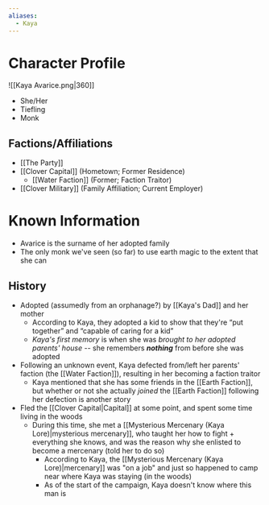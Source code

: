 ```yaml
---
aliases:
  - Kaya
---
```


# Character Profile
![[Kaya Avarice.png|360]]
- She/Her
- Tiefling
- Monk

## Factions/Affiliations
- [[The Party]]
- [[Clover Capital]] (Hometown; Former Residence)
	- [[Water Faction]] (Former; Faction Traitor)
- [[Clover Military]] (Family Affiliation; Current Employer)

# Known Information
- Avarice is the surname of her adopted family
- The only monk we've seen (so far) to use earth magic to the extent that she can

## History
- Adopted (assumedly from an orphanage?) by [[Kaya's Dad]] and her mother
	- According to Kaya, they adopted a kid to show that they're “put together” and “capable of caring for a kid”
	- *Kaya's first memory* is when she was *brought to her adopted parents' house* -- she remembers ***nothing*** from before she was adopted
- Following an unknown event, Kaya defected from/left her parents' faction (the [[Water Faction]]), resulting in her becoming a faction traitor
	- Kaya mentioned that she has some friends in the [[Earth Faction]], but whether or not she actually *joined* the [[Earth Faction]] following her defection is another story
- Fled the [[Clover Capital|Capital]] at some point, and spent some time living in the woods
	- During this time, she met a [[Mysterious Mercenary (Kaya Lore)|mysterious mercenary]], who taught her how to fight + everything she knows, and was the reason why she enlisted to become a mercenary (told her to do so)
		- According to Kaya, the [[Mysterious Mercenary (Kaya Lore)|mercenary]] was "on a job" and just so happened to camp near where Kaya was staying (in the woods)
		- As of the start of the campaign, Kaya doesn't know where this man is